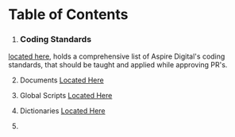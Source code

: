 # Table of Contents

1. ### Coding Standards
[located here](Education/CodingStandards.md), holds a comprehensive list of Aspire Digital's coding standards, 
that should be taught and applied while approving PR's.

2. Documents
[Located Here]()

3. Global Scripts
[Located Here]()

4. Dictionaries
[Located Here]()

5. 